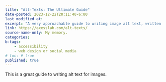 ```yaml
---
title: "Alt-Texts: The Ultimate Guide"
date-posted: 2023-12-22T20:11:40-6:00
last_modified_at:   
excerpt: "A very approachable guide to writing image alt text, written by a visually impaired web designer."  
link: https://axesslab.com/alt-texts/
source-name-only: My memory.
categories:   
b-tags:
    - accessibility  
    - web design or social media  
# toc: # true
published: true
---
```


This is a great guide to writing alt text for images.